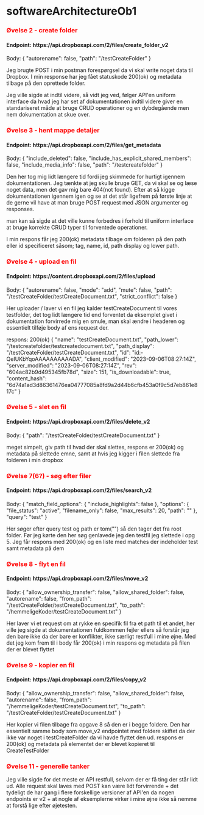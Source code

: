 # softwareArchitectureOb1

**<h3><span style="color:red;"> Øvelse 2 - create folder </span></h1>**
<h4>Endpoint: https://api.dropboxapi.com/2/files/create_folder_v2 </h4>
Body: 
{ "autorename": false, "path": "/testCreateFolder" }  
  
Jeg brugte POST i min postman forespørgsel da vi skal write noget data til Dropbox. I min response har jeg fået statuskode 200(ok) og metadata tilbage på den oprettede folder.  

Jeg ville sigde at indtil videre, så vidt jeg ved, følger API'en uniform interface da hvad jeg har set af dokumentationen indtil videre giver en standariseret måde at bruge CRUD operationer og en dybdegående men nem dokumentation at skue over.    

**<h3><span style="color:red;"> Øvelse 3 - hent mappe detaljer </span></h1>**
<h4>Endpoint: https://api.dropboxapi.com/2/files/get_metadata </h4>
Body: 
{
"include_deleted": false,
"include_has_explicit_shared_members": false,
"include_media_info": false,
"path": "/testcreatefolder"
}
  
Den her tog mig lidt længere tid fordi jeg skimmede for hurtigt igennem dokumentationen. Jeg tænkte at jeg skulle bruge GET, da vi skal se og læse noget data, men det gav mig bare 404(not found). Efter at så kigge dokumentationen igennem igen og se at det står ligefrem på første linje at de gerne vil have at man bruge POST request med JSON argumenter og responses.  
  
man kan så sigde at det ville kunne forbedres i forhold til uniform interface at bruge korrekte CRUD typer til forventede operationer.
  
I min respons får jeg 200(ok) metadata tilbage om folderen på den path eller id specificeret såsom; tag, name, id, path display og lower path.  

**<h3><span style="color:red;"> Øvelse 4 - upload en fil </span></h1>**
<h4>Endpoint: https://content.dropboxapi.com/2/files/upload </h4>
Body: {
"autorename": false,
"mode": "add",
"mute": false,
"path": "/testCreateFolder/testCreateDocument.txt",
"strict_conflict": false
}  
  
Her uploader / laver vi en fil jeg kalder testCreateDocument til vores testfolder, det tog lidt længere tid end forventet da eksemplet givet i dokumentation forvirrede mig en smule, man skal ændre i headeren og essentielt  tilføje body af ens request der.
  
respons: 200(ok) {
"name": "testCreateDocument.txt",
"path_lower": "/testcreatefolder/testcreatedocument.txt",
"path_display": "/testCreateFolder/testCreateDocument.txt",
"id": "id:-QeIUKbYqoAAAAAAAAAADA",
"client_modified": "2023-09-06T08:27:14Z",
"server_modified": "2023-09-06T08:27:14Z",
"rev": "604ac82b9d495345fb78d",
"size": 151,
"is_downloadable": true,
"content_hash": "6d74a1ad3d86361476ea04777085a8fd9a2d44b6cfb453a0f9c5d7eb861e817c"
}


**<h3><span style="color:red;"> Øvelse 5 - slet en fil </span></h1>**
<h4>Endpoint: https://api.dropboxapi.com/2/files/delete_v2 </h4>
  
Body: {
"path": "/testCreateFolder/testCreateDocument.txt"
}  
  
meget simpelt, giv path til hvad der skal slettes, respons er 200(ok) og metadata på slettede emne, samt at hvis jeg kigger i filen slettede fra folderen  i min dropbox


**<h3><span style="color:red;"> Øvelse 7(6?) - søg efter filer </span></h1>**
<h4>Endpoint: https://api.dropboxapi.com/2/files/search_v2 </h4>  
  
Body: {
"match_field_options": {
"include_highlights": false
},
"options": {
"file_status": "active",
"filename_only": false,
"max_results": 20,
"path": ""
},
"query": "test"
}  
  
Her søger efter query test og path er tom("") så den tager det fra root folder. Før jeg kørte den her søg genlavede jeg den testfil jeg slettede i opg 5. Jeg får respons med 200(ok) og en liste med matches der indeholder test samt metadata på dem  

**<h3><span style="color:red;"> Øvelse 8 - flyt en fil </span></h1>**
<h4>Endpoint: https://api.dropboxapi.com/2/files/move_v2 </h4>  
  
Body: {
"allow_ownership_transfer": false,
"allow_shared_folder": false,
"autorename": false,
"from_path": "/testCreateFolder/testCreateDocument.txt",
"to_path": "/hemmeligeKoder/testCreateDocument.txt"
}  
  
Her laver vi et request om at rykke en specifik fil fra et path til et andet, her ville jeg sigde at dokumentationen fuldkommen fejler ellers så forstår jeg den bare ikke da der bare er konflikter, ikke særligt restfull i mine øjne. Med det jeg kom frem til i body får 200(ok) i min respons og metadata på filen der er blevet flyttet 

**<h3><span style="color:red;"> Øvelse 9 - kopier en fil </span></h1>**
<h4>Endpoint: https://api.dropboxapi.com/2/files/copy_v2 </h4>  

Body: {
"allow_ownership_transfer": false,
"allow_shared_folder": false,
"autorename": false,
"from_path": "/hemmeligeKoder/testCreateDocument.txt",
"to_path": "/testCreateFolder/testCreateDocument.txt"
}  
  
Her kopier vi filen tilbage fra opgave 8 så den er i begge foldere. Den har essentielt samme body som move_v2 endpointet med foldere skiftet da der ikke var noget i testCreateFolder da vi havde flyttet den ud. respons er 200(ok) og metadata på elementet der er blevet kopieret til CreateTestFolder  

**<h3><span style="color:red;"> Øvelse 11 - generelle tanker </span></h1>**  
  
Jeg ville sigde for det meste er API restfull, selvom der er få ting der står lidt ud. Alle request skal laves med POST kan være lidt forvirrende + det tydeligt de har gang i flere forskellige versioner af API'en da nogen endpoints er v2 + at nogle af eksemplerne virker i mine øjne ikke så nemme at forstå lige efter øjetesten.